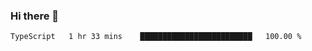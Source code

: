### Hi there 👋

<!--START_SECTION:waka-->

```text
TypeScript   1 hr 33 mins    █████████████████████████   100.00 %
```

<!--END_SECTION:waka-->
